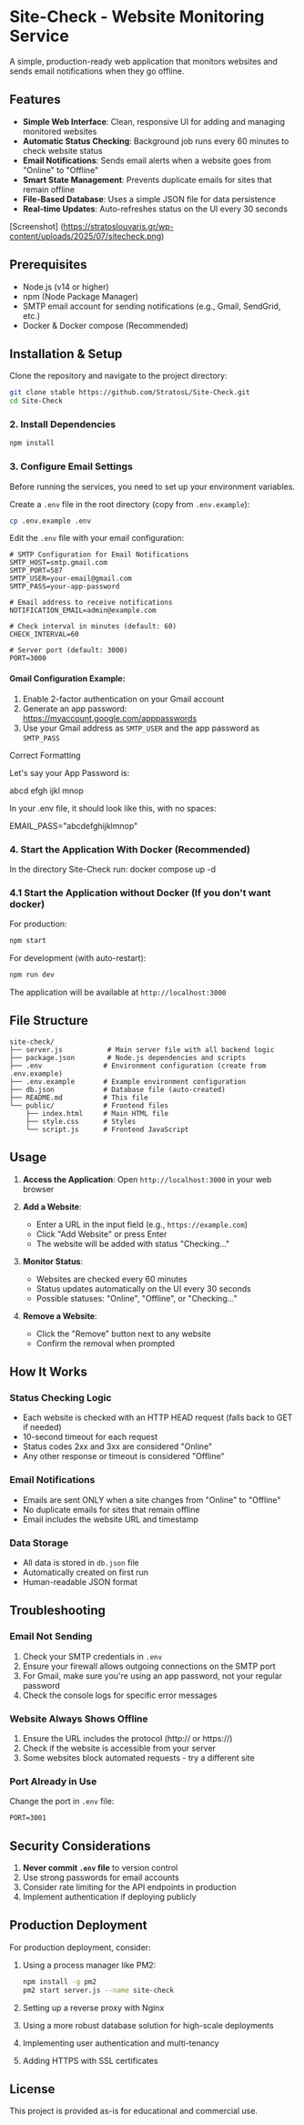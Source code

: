 # Site-Check - Website Monitoring Service

A simple, production-ready web application that monitors websites and sends email notifications when they go offline.

## Features

- **Simple Web Interface**: Clean, responsive UI for adding and managing monitored websites
- **Automatic Status Checking**: Background job runs every 60 minutes to check website status
- **Email Notifications**: Sends email alerts when a website goes from "Online" to "Offline"
- **Smart State Management**: Prevents duplicate emails for sites that remain offline
- **File-Based Database**: Uses a simple JSON file for data persistence
- **Real-time Updates**: Auto-refreshes status on the UI every 30 seconds

[Screenshot] (https://stratoslouvaris.gr/wp-content/uploads/2025/07/sitecheck.png)

## Prerequisites

- Node.js (v14 or higher)
- npm (Node Package Manager)
- SMTP email account for sending notifications (e.g., Gmail, SendGrid, etc.)
- Docker & Docker compose (Recommended)

## Installation & Setup

Clone the repository and navigate to the project directory:
```bash
git clone stable https://github.com/StratosL/Site-Check.git
cd Site-Check
```

### 2. Install Dependencies

```bash
npm install
```

### 3. Configure Email Settings

Before running the services, you need to set up your environment variables.

Create a `.env` file in the root directory (copy from `.env.example`):

```bash
cp .env.example .env
```

Edit the `.env` file with your email configuration:

```env
# SMTP Configuration for Email Notifications
SMTP_HOST=smtp.gmail.com
SMTP_PORT=587
SMTP_USER=your-email@gmail.com
SMTP_PASS=your-app-password

# Email address to receive notifications
NOTIFICATION_EMAIL=admin@example.com

# Check interval in minutes (default: 60)
CHECK_INTERVAL=60

# Server port (default: 3000)
PORT=3000
```

#### Gmail Configuration Example:
1. Enable 2-factor authentication on your Gmail account
2. Generate an app password: https://myaccount.google.com/apppasswords
3. Use your Gmail address as `SMTP_USER` and the app password as `SMTP_PASS`

Correct Formatting

Let's say your App Password is:

abcd efgh ijkl mnop

In your .env file, it should look like this, with no spaces:

EMAIL_PASS="abcdefghijklmnop"


### 4. Start the Application With Docker (Recommended)

In the directory Site-Check run: docker compose up -d

### 4.1 Start the Application without Docker (If you don't want docker)

For production:
```bash
npm start
```

For development (with auto-restart):
```bash
npm run dev
```

The application will be available at `http://localhost:3000`

## File Structure

```
site-check/
├── server.js           # Main server file with all backend logic
├── package.json        # Node.js dependencies and scripts
├── .env               # Environment configuration (create from .env.example)
├── .env.example       # Example environment configuration
├── db.json            # Database file (auto-created)
├── README.md          # This file
└── public/            # Frontend files
    ├── index.html     # Main HTML file
    ├── style.css      # Styles
    └── script.js      # Frontend JavaScript
```

## Usage

1. **Access the Application**: Open `http://localhost:3000` in your web browser

2. **Add a Website**: 
   - Enter a URL in the input field (e.g., `https://example.com`)
   - Click "Add Website" or press Enter
   - The website will be added with status "Checking..."

3. **Monitor Status**:
   - Websites are checked every 60 minutes
   - Status updates automatically on the UI every 30 seconds
   - Possible statuses: "Online", "Offline", or "Checking..."

4. **Remove a Website**:
   - Click the "Remove" button next to any website
   - Confirm the removal when prompted

## How It Works

### Status Checking Logic
- Each website is checked with an HTTP HEAD request (falls back to GET if needed)
- 10-second timeout for each request
- Status codes 2xx and 3xx are considered "Online"
- Any other response or timeout is considered "Offline"

### Email Notifications
- Emails are sent ONLY when a site changes from "Online" to "Offline"
- No duplicate emails for sites that remain offline
- Email includes the website URL and timestamp

### Data Storage
- All data is stored in `db.json` file
- Automatically created on first run
- Human-readable JSON format

## Troubleshooting

### Email Not Sending
1. Check your SMTP credentials in `.env`
2. Ensure your firewall allows outgoing connections on the SMTP port
3. For Gmail, make sure you're using an app password, not your regular password
4. Check the console logs for specific error messages

### Website Always Shows Offline
1. Ensure the URL includes the protocol (http:// or https://)
2. Check if the website is accessible from your server
3. Some websites block automated requests - try a different site

### Port Already in Use
Change the port in `.env` file:
```env
PORT=3001
```

## Security Considerations

1. **Never commit `.env` file** to version control
2. Use strong passwords for email accounts
3. Consider rate limiting for the API endpoints in production
4. Implement authentication if deploying publicly

## Production Deployment

For production deployment, consider:

1. Using a process manager like PM2:
   ```bash
   npm install -g pm2
   pm2 start server.js --name site-check
   ```

2. Setting up a reverse proxy with Nginx

3. Using a more robust database solution for high-scale deployments

4. Implementing user authentication and multi-tenancy

5. Adding HTTPS with SSL certificates

## License

This project is provided as-is for educational and commercial use.
